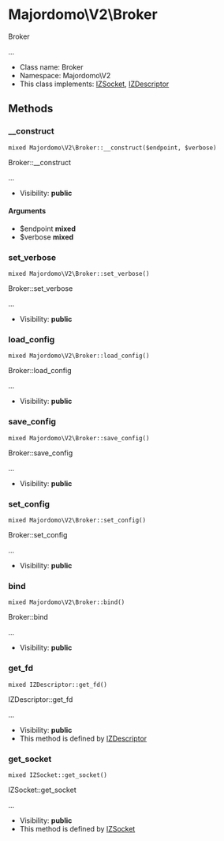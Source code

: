 Majordomo\V2\Broker
===============

Broker

...


* Class name: Broker
* Namespace: Majordomo\V2
* This class implements: [IZSocket](IZSocket.md), [IZDescriptor](IZDescriptor.md)






Methods
-------


### __construct

    mixed Majordomo\V2\Broker::__construct($endpoint, $verbose)

Broker::__construct

...

* Visibility: **public**


#### Arguments
* $endpoint **mixed**
* $verbose **mixed**



### set_verbose

    mixed Majordomo\V2\Broker::set_verbose()

Broker::set_verbose

...

* Visibility: **public**




### load_config

    mixed Majordomo\V2\Broker::load_config()

Broker::load_config

...

* Visibility: **public**




### save_config

    mixed Majordomo\V2\Broker::save_config()

Broker::save_config

...

* Visibility: **public**




### set_config

    mixed Majordomo\V2\Broker::set_config()

Broker::set_config

...

* Visibility: **public**




### bind

    mixed Majordomo\V2\Broker::bind()

Broker::bind

...

* Visibility: **public**




### get_fd

    mixed IZDescriptor::get_fd()

IZDescriptor::get_fd

...

* Visibility: **public**
* This method is defined by [IZDescriptor](IZDescriptor.md)




### get_socket

    mixed IZSocket::get_socket()

IZSocket::get_socket

...

* Visibility: **public**
* This method is defined by [IZSocket](IZSocket.md)



